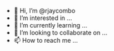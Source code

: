 - 👋 Hi, I’m @rjaycombo
- 👀 I’m interested in ...
- 🌱 I’m currently learning ...
- 💞️ I’m looking to collaborate on ...
- 📫 How to reach me ...

<!---
rjaycombo/rjaycombo is a ✨ special ✨ repository because its `README.md` (this file) appears on your GitHub profile.
You can click the Preview link to take a look at your changes.
--->
